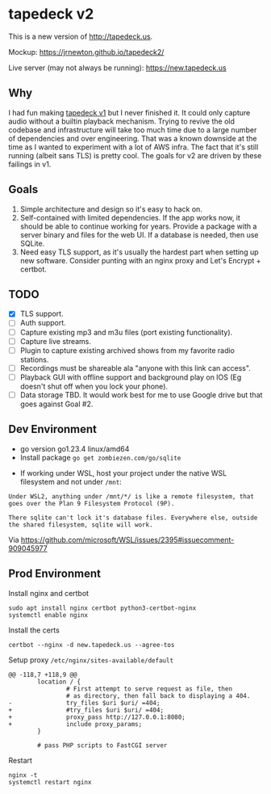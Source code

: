 # tapedeck v2
This is a new version of http://tapedeck.us.

Mockup: https://jrnewton.github.io/tapedeck2/

Live server (may not always be running): https://new.tapedeck.us

## Why
I had fun making [tapedeck v1](https://github.com/jrnewton/tapedeck) but I never finished it.  It could only capture audio without a builtin playback mechanism.  Trying to revive the old codebase and infrastructure will take too much time due to a large number of dependencies and over engineering.  That was a known downside at the time as I wanted to experiment with a lot of AWS infra.  The fact that it's still running (albeit sans TLS) is pretty cool.  The goals for v2 are driven by these failings in v1.

## Goals
1. Simple architecture and design so it's easy to hack on.
2. Self-contained with limited dependencies. If the app works now, it should be able to continue working for years. Provide a package with a server binary and files for the web UI. If a database is needed, then use SQLite.
3. Need easy TLS support, as it's usually the hardest part when setting up new software. Consider punting with an nginx proxy and Let's Encrypt + certbot.

## TODO
- [x] TLS support.
- [ ] Auth support.
- [ ] Capture existing mp3 and m3u files (port existing functionality).
- [ ] Capture live streams.
- [ ] Plugin to capture existing archived shows from my favorite radio stations.
- [ ] Recordings must be shareable ala "anyone with this link can access".
- [ ] Playback GUI with offline support and background play on IOS (Eg doesn't shut off when you lock your phone).
- [ ] Data storage TBD.  It would work best for me to use Google drive but that goes against Goal #2.

## Dev Environment
- go version go1.23.4 linux/amd64
- Install package ```go get zombiezen.com/go/sqlite```
* If working under WSL, host your project under the native WSL filesystem and not under `/mnt`:
```
Under WSL2, anything under /mnt/*/ is like a remote filesystem, that goes over the Plan 9 Filesystem Protocol (9P).

There sqlite can't lock it's database files. Everywhere else, outside the shared filesystem, sqlite will work.
```
Via https://github.com/microsoft/WSL/issues/2395#issuecomment-909045977

## Prod Environment
Install nginx and certbot
```
sudo apt install nginx certbot python3-certbot-nginx
systemctl enable nginx
```

Install the certs
```
certbot --nginx -d new.tapedeck.us --agree-tos
```

Setup proxy `/etc/nginx/sites-available/default`
```
@@ -118,7 +118,9 @@
        location / {
                # First attempt to serve request as file, then
                # as directory, then fall back to displaying a 404.
-               try_files $uri $uri/ =404;
+               #try_files $uri $uri/ =404;
+               proxy_pass http://127.0.0.1:8080;
+               include proxy_params;
        }

        # pass PHP scripts to FastCGI server
```

Restart
```
nginx -t
systemctl restart nginx
```
